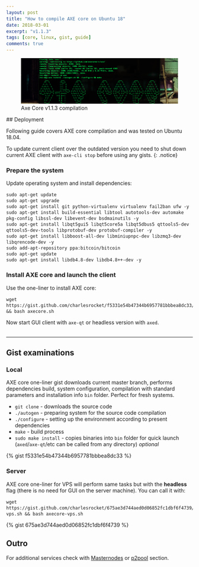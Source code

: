 ```yaml
---
layout: post
title: "How to compile AXE core on Ubuntu 18"
date: 2018-03-01
excerpt: "v1.1.3"
tags: [core, linux, gist, guide]
comments: true
---
```

<figure>
	<a href="/assets/img/axecore-ascii-screenshot.png"><img src="/assets/img/axecore-ascii-screenshot.png"></a>
	<figcaption>Axe Core v1.1.3 compilation</figcaption>
</figure>
## Deployment

Following guide covers AXE core compilation and was tested on Ubuntu 18.04.

To update current client over the outdated version you need to shut down current AXE client with `axe-cli stop` before using any gists.
{: .notice}
### Prepare the system

Update operating system and install dependencies:

```
sudo apt-get update
sudo apt-get upgrade
sudo apt-get install git python-virtualenv virtualenv fail2ban ufw -y
sudo apt-get install build-essential libtool autotools-dev automake pkg-config libssl-dev libevent-dev bsdmainutils -y
sudo apt-get install libqt5gui5 libqt5core5a libqt5dbus5 qttools5-dev qttools5-dev-tools libprotobuf-dev protobuf-compiler -y
sudo apt-get install libboost-all-dev libminiupnpc-dev libzmq3-dev libqrencode-dev -y
sudo add-apt-repository ppa:bitcoin/bitcoin
sudo apt-get update
sudo apt-get install libdb4.8-dev libdb4.8++-dev -y
```

### Install AXE core and launch the client

Use the one-liner to install AXE core:

```
wget https://gist.github.com/charlesrocket/f5331e54b47344b6957781bbbea8dc33/raw/17e4d3d1ce8ee5e45b5b022c32d7fa2616ba5643/axecore.sh && bash axecore.sh
```

Now start GUI client with `axe-qt` or headless version with `axed`.<br />
<br />
<hr class="hr-line">

## Gist examinations
### Local

AXE core one-liner gist downloads current master branch, performs dependencies build, system configuration, compilation with standard parameters and installation info `bin` folder. Perfect for fresh systems.

* `git clone` - downloads the source code
* `./autogen` - preparing system for the source code compilation
* `./configure` - setting up the environment according to present dependencies
* `make` - build process
* `sudo make install` - copies binaries into `bin` folder for quick launch (`axed`/`axe-qt`/etc can be called from any directory) _optional_

{% gist f5331e54b47344b6957781bbbea8dc33 %}

### Server

AXE core one-liner for VPS will perform same tasks but with the **headless** flag (there is no need for GUI on the server machine). You can call it with:
```
wget https://gist.github.com/charlesrocket/675ae3d744aed0d06852fc1dbf6f4739/raw/b9f09174e055a96880e27dfeba8bdff994c03225/axecore-vps.sh && bash axecore-vps.sh
```
{% gist 675ae3d744aed0d06852fc1dbf6f4739 %}

## Outro
For additional services check with [Masternodes](/masternode-vps) or [p2pool](/p2pool) section.
